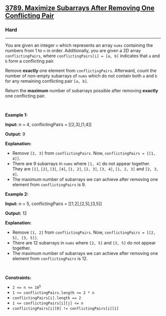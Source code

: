 <h2><a href="https://leetcode.com/problems/maximize-subarrays-after-removing-one-conflicting-pair/description/?envType=daily-question&envId=2025-07-26">3789. Maximize Subarrays After Removing One Conflicting Pair</a></h2><h3>Hard</h3><hr><p>You are given an integer <code>n</code> which represents an array <code>nums</code> containing the numbers from 1 to <code>n</code> in order. Additionally, you are given a 2D array <code>conflictingPairs</code>, where <code>conflictingPairs[i] = [a, b]</code> indicates that <code>a</code> and <code>b</code> form a conflicting pair.</p>

<p>Remove <strong>exactly</strong> one element from <code>conflictingPairs</code>. Afterward, count the number of <span data-keyword="subarray-nonempty">non-empty subarrays</span> of <code>nums</code> which do not contain both <code>a</code> and <code>b</code> for any remaining conflicting pair <code>[a, b]</code>.</p>

<p>Return the <strong>maximum</strong> number of subarrays possible after removing <strong>exactly</strong> one conflicting pair.</p>

<p>&nbsp;</p>
<p><strong class="example">Example 1:</strong></p>

<div class="example-block">
<p><strong>Input:</strong> <span class="example-io">n = 4, conflictingPairs = [[2,3],[1,4]]</span></p>

<p><strong>Output:</strong> <span class="example-io">9</span></p>

<p><strong>Explanation:</strong></p>

<ul>
	<li>Remove <code>[2, 3]</code> from <code>conflictingPairs</code>. Now, <code>conflictingPairs = [[1, 4]]</code>.</li>
	<li>There are 9 subarrays in <code>nums</code> where <code>[1, 4]</code> do not appear together. They are <code>[1]</code>, <code>[2]</code>, <code>[3]</code>, <code>[4]</code>, <code>[1, 2]</code>, <code>[2, 3]</code>, <code>[3, 4]</code>, <code>[1, 2, 3]</code> and <code>[2, 3, 4]</code>.</li>
	<li>The maximum number of subarrays we can achieve after removing one element from <code>conflictingPairs</code> is 9.</li>
</ul>
</div>

<p><strong class="example">Example 2:</strong></p>

<div class="example-block">
<p><strong>Input:</strong> <span class="example-io">n = 5, conflictingPairs = [[1,2],[2,5],[3,5]]</span></p>

<p><strong>Output:</strong> <span class="example-io">12</span></p>

<p><strong>Explanation:</strong></p>

<ul>
	<li>Remove <code>[1, 2]</code> from <code>conflictingPairs</code>. Now, <code>conflictingPairs = [[2, 5], [3, 5]]</code>.</li>
	<li>There are 12 subarrays in <code>nums</code> where <code>[2, 5]</code> and <code>[3, 5]</code> do not appear together.</li>
	<li>The maximum number of subarrays we can achieve after removing one element from <code>conflictingPairs</code> is 12.</li>
</ul>
</div>

<p>&nbsp;</p>
<p><strong>Constraints:</strong></p>

<ul>
	<li><code>2 &lt;= n &lt;= 10<sup>5</sup></code></li>
	<li><code>1 &lt;= conflictingPairs.length &lt;= 2 * n</code></li>
	<li><code>conflictingPairs[i].length == 2</code></li>
	<li><code>1 &lt;= conflictingPairs[i][j] &lt;= n</code></li>
	<li><code>conflictingPairs[i][0] != conflictingPairs[i][1]</code></li>
</ul>
